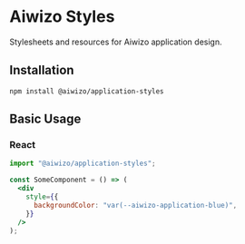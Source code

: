 # Aiwizo Styles

Stylesheets and resources for Aiwizo application design.

## Installation

```
npm install @aiwizo/application-styles
```


## Basic Usage

### React

```jsx
import "@aiwizo/application-styles";

const SomeComponent = () => (
  <div
    style={{
      backgroundColor: "var(--aiwizo-application-blue)",
    }}
  />
);
```

